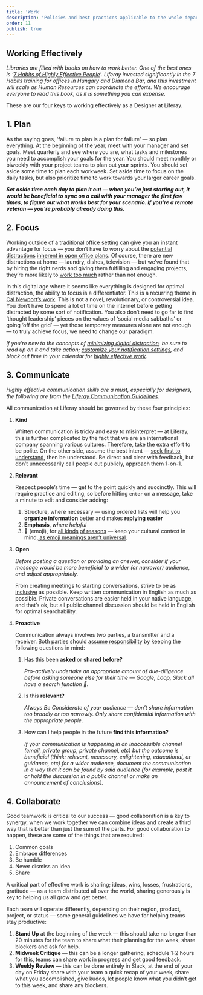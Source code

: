 ```yaml
---
title: 'Work'
description: 'Policies and best practices applicable to the whole department'
order: 11
publish: true
---
```


## Working Effectively

_Libraries are filled with books on how to work better. One of the best ones is ‘[7 Habits of Highly Effective People](https://www.franklincovey.com/the-7-habits.html)’. Liferay invested significantly in the 7 Habits training for offices in Hungary and Diamond Bar, and this investment will scale as Human Resources can coordinate the efforts. We encourage everyone to read this book, as it is something you can expense._

These are our four keys to working effectively as a Designer at Liferay.

## 1. Plan

As the saying goes, ‘failure to plan is a plan for failure’ — so plan everything. At the beginning of the year, meet with your manager and set goals. Meet quarterly and see where you are, what tasks and milestones you need to accomplish your goals for the year. You should meet monthly or biweekly with your project teams to plan out your sprints. You should set aside some time to plan each workweek. Set aside time to focus on the daily tasks, but also prioritize time to work towards your larger career goals.

**_Set aside time each day to plan it out — when you’re just starting out, it would be beneficial to sync on a call with your manager the first few times, to figure out what works best for your scenario. If you’re a remote veteran — you’re probably already doing this._**

## 2. Focus

Working outside of a traditional office setting can give you an instant advantage for focus — you don’t have to worry about the [potential distractions](https://hbr.org/2017/10/why-you-can-focus-in-a-coffee-shop-but-not-in-your-open-office) [inherent in open office plans](https://www.newyorker.com/business/currency/the-open-office-trap). Of course, there are new distractions at home — laundry, dishes, television — but we’ve found that by hiring the right nerds and giving them fulfilling and engaging projects, they’re more likely to [work too much](https://www.inc.com/jason-fried/excerpt-true-challenge-of-remote-workers.html) rather than not enough.

In this digital age where it seems like everything is designed for optimal distraction, the ability to focus is a differentiator. This is a recurring theme in [Cal Newport’s work](https://blog.dropbox.com/topics/work-culture/cal-newport-finding-focus). This is not a novel, revolutionary, or controversial idea. You don’t have to spend a lot of time on the internet before getting distracted by some sort of notification. You also don’t need to go far to find ‘thought leadership’ pieces on the values of ‘social media sabbaths’ or going ‘off the grid’ — yet those temporary measures alone are not enough — to truly achieve focus, we need to change our paradigm.

_If you’re new to the concepts of [minimizing digital distraction](https://blog.dropbox.com/topics/work-culture/cal-newport-finding-focus), be sure to read up on it and take action; [customize your notification settings](.././tools/slack/#notification-settings), and block out time in your calendar for [highly effective work](https://personalexcellence.co/blog/put-first-things-first/)._

## 3. Communicate

_Highly effective communication skills are a must, especially for designers, the following are from the [Liferay Communication Guidelines](https://docs.google.com/document/d/1OdapsSuWh10lL98JVrmY1mNhGpB-ex7z2sRnBIN0G3o/)._

All communication at Liferay should be governed by these four principles:

1. **Kind**

    Written communication is tricky and easy to misinterpret — at Liferay, this is further complicated by the fact that we are an international company spanning various cultures. Therefore, take the extra effort to be polite. On the other side, assume the best intent — [seek first to understand](https://www.franklincovey.com/the-7-habits/habit-5.html), then be understood. Be direct and clear with feedback, but don’t unnecessarily call people out publicly, approach them 1-on-1.

1. **Relevant**

    Respect people’s time — get to the point quickly and succinctly. This will require practice and editing, so before hitting `enter` on a message, take a minute to edit and consider adding:

    1. Structure, where necessary — using ordered lists will help you **organize information** better and makes **replying easier**
    1. **Emphasis**, _where helpful_
    1. 🙂 (emoji), for [all kinds](https://zapier.com/blog/use-emoji/) [of reasons](https://slackhq.com/some-of-the-ways-we-use-emoji-at-slack) — keep your cultural context in mind,[ as emoji meanings aren’t universal](https://www.theschoolofmanners.com/blog/top5-emojis-cultural-differences).

1. **Open**

    _Before posting a question or providing an answer, consider if your message would be more beneficial to a wider (or narrower) audience, and adjust appropriately._

    From creating meetings to starting conversations, strive to be as [inclusive](https://liferay.design/principles#inclusive) as possible. Keep written communication in English as much as possible. Private conversations are easier held in your native language, and that’s ok, but all public channel discussion should be held in English for optimal searchability.

1. **Proactive**

    Communication always involves two parties, a transmitter and a receiver. Both parties should [assume responsibility](https://www.franklincovey.com/the-7-habits/habit-1.html) by keeping the following questions in mind:

    1. Has this been **asked** or **shared before?**

        *Pro-actively undertake an appropriate amount of due-diligence before asking someone else for their time — Google, Loop, Slack all have a search function *🙂*.*

    1. Is this **relevant?**

        _Always Be Considerate of your audience — don’t share information too broadly or too narrowly. Only share confidential information with the appropriate people._

    1. How can I help people in the future **find this information?**

        _If your communication is happening in an inaccessible channel (email, private group, private channel, etc) but the outcome is beneficial (think: relevant, necessary, enlightening, educational, or guidance, etc) for a wider audience, document the communication in a way that it can be found by said audience (for example, post it or hold the discussion in a public channel or make an announcement of conclusions)._

## 4. Collaborate

Good teamwork is critical to our success — good collaboration is a key to synergy, when we work together we can combine ideas and create a third way that is better than just the sum of the parts. For good collaboration to happen, these are some of the things that are required:

1. Common goals
1. Embrace differences
1. Be humble
1. Never dismiss an idea
1. Share

A critical part of effective work is sharing; ideas, wins, losses, frustrations, gratitude — as a team distributed all over the world, sharing generously is key to helping us all grow and get better.

Each team will operate differently, depending on their region, product, project, or status — some general guidelines we have for helping teams stay productive:

1. **Stand Up** at the beginning of the week — this should take no longer than 20 minutes for the team to share what their planning for the week, share blockers and ask for help.
2. **Midweek Critique** — this can be a longer gathering, schedule 1-2 hours for this, teams can share work in progress and get good feedback.
3. **Weekly Review** — this can be done entirely in Slack, at the end of your day on Friday share with your team a quick recap of your week, share what you accomplished, give kudos, let people know what you didn’t get to this week, and share any blockers.
